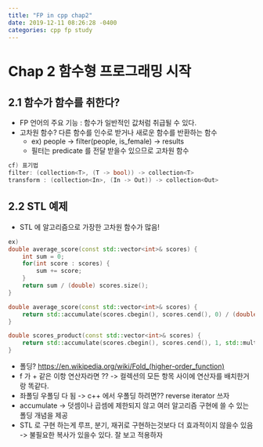 ```yaml
---
title: "FP in cpp chap2"
date: 2019-12-11 08:26:28 -0400
categories: cpp fp study
---
```


# Chap 2 함수형 프로그래밍 시작
## 2.1 함수가 함수를 취한다?
* FP 언어의 주요 기능 : 함수가 일반적인 값처럼 취급될 수 있다.
* 고차원 함수? 다른 함수를 인수로 받거나 새로운 함수를 반환하는 함수
    * ex) people -> filter(people, is_female) -> results
    * 필터는 predicate 를 전달 받을수 있으므로 고차원 함수

```cpp
cf) 표기법
filter: (collection<T>, (T -> bool)) -> collection<T>
transform : (collection<In>, (In -> Out)) -> collection<Out>
```

## 2.2 STL 예제
* STL 에 알고리즘으로 가장한 고차원 함수가 많음!

```cpp
ex)
double average_score(const std::vector<int>& scores) {
    int sum = 0;
    for(int score : scores) {
        sum += score;
    }
    return sum / (double) scores.size();
}

double average_score(const std::vector<int>& scores) {
    return std::accumulate(scores.cbegin(), scores.cend(), 0) / (double) scores.size();
}

double scores_product(const std::vector<int>& scores) {
    return std::accumulate(scores.cbegin(), scores.cend(), 1, std::multiplies<int>());
}
```

* 폴딩? https://en.wikipedia.org/wiki/Fold_(higher-order_function)
* f 가 + 같은 이항 연산자라면 ?? -> 컬렉션의 모든 항목 사이에 연산자를 배치한거랑 똑같다.
* 좌폴딩 우폴딩 다 됨 -> c++ 에서 우폴딩 하려면?? reverse iterator 쓰자
* accumulate -> 덧셈이나 곱셈에 제한되지 않고 여러 알고리즘 구현에 쓸 수 있는 폴딩 개념을 제공
* STL 로 구현 하는게 루프, 분기, 재귀로 구현하는것보다 더 효과적이지 않을수 있음 -> 불필요한 복사가 있을수 있다. 잘 보고 적용하자